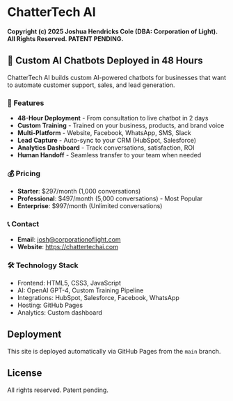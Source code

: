 # ChatterTech AI

**Copyright (c) 2025 Joshua Hendricks Cole (DBA: Corporation of Light). All Rights Reserved. PATENT PENDING.**

## 💬 Custom AI Chatbots Deployed in 48 Hours

ChatterTech AI builds custom AI-powered chatbots for businesses that want to automate customer support, sales, and lead generation.

### 🚀 Features

- **48-Hour Deployment** - From consultation to live chatbot in 2 days
- **Custom Training** - Trained on your business, products, and brand voice
- **Multi-Platform** - Website, Facebook, WhatsApp, SMS, Slack
- **Lead Capture** - Auto-sync to your CRM (HubSpot, Salesforce)
- **Analytics Dashboard** - Track conversations, satisfaction, ROI
- **Human Handoff** - Seamless transfer to your team when needed

### 💰 Pricing

- **Starter**: $297/month (1,000 conversations)
- **Professional**: $497/month (5,000 conversations) - Most Popular
- **Enterprise**: $997/month (Unlimited conversations)

### 📞 Contact

- **Email**: josh@corporationoflight.com
- **Website**: https://chattertechai.com

### 🛠️ Technology Stack

- Frontend: HTML5, CSS3, JavaScript
- AI: OpenAI GPT-4, Custom Training Pipeline
- Integrations: HubSpot, Salesforce, Facebook, WhatsApp
- Hosting: GitHub Pages
- Analytics: Custom dashboard

## Deployment

This site is deployed automatically via GitHub Pages from the `main` branch.

## License

All rights reserved. Patent pending.
